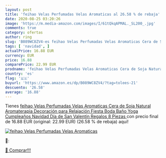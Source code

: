 ```yaml
---
layout: post
title: 'feihao Velas Perfumadas Velas Aromaticas al 26.58 % de rebaja'
date: 2020-08-25 03:20:26
image: 'https://m.media-amazon.com/images/I/61tQkqAPMAL._SL200_.jpg'
comments: true
category: ofertas
author: ring
slug: 'B089WC8ZV4-es feihao Velas Perfumadas Velas Aromaticas Cera de Soja...'
tags: [ 'navidad', ]
actualPrice: 16.88 EUR
currency: EUR
price: 16.88
comparePrice: 22.99 EUR
prodname: 'feihao Velas Perfumadas Velas Aromaticas Cera de Soja Natural Aromaterapia Decoración para Relajación Fiesta Boda Baño Yoga Cumpleaños Navidad Día de San Valentín Regalos 8 Piezas '
country: 'es'
flag: '🇪🇸'
buyurl: 'https://www.amazon.es/dp/B089WC8ZV4/?tag=tolees-21'
descuento: '26.58'
average: '16.88'
---
```


Tienes [feihao Velas Perfumadas Velas Aromaticas Cera de Soja Natural Aromaterapia Decoración para Relajación Fiesta Boda Baño Yoga Cumpleaños Navidad Día de San Valentín Regalos 8 Piezas ](https://www.amazon.es/dp/B089WC8ZV4/?tag=tolees-21) con precio final de  16.88 EUR (original: 22.99 EUR) (26.58 %  de rebaja) aqui!

[![feihao Velas Perfumadas Velas Aromaticas](https://m.media-amazon.com/images/I/61tQkqAPMAL._SL200_.jpg)](https://www.amazon.es/dp/B089WC8ZV4/?tag=tolees-21)

🔎:


[🛒 Comprar!!!](https://www.amazon.es/dp/B089WC8ZV4/?tag=tolees-21)
